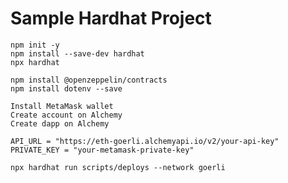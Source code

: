 # Sample Hardhat Project

```Installation the required packages
npm init -y
npm install --save-dev hardhat
npx hardhat

npm install @openzeppelin/contracts
npm install dotenv --save
```

```
Install MetaMask wallet
Create account on Alchemy
Create dapp on Alchemy
```

```Create .env file
API_URL = "https://eth-goerli.alchemyapi.io/v2/your-api-key"
PRIVATE_KEY = "your-metamask-private-key"
```

```Deploy the contract
npx hardhat run scripts/deploys --network goerli
```